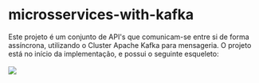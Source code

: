 # microsservices-with-kafka
Este projeto é um conjunto de API's que comunicam-se entre si de forma assíncrona, utilizando o Cluster Apache Kafka para mensageria. O projeto está no início da implementação, e possui o seguinte esqueleto:
<br>
<br>
<img src="https://i.imgur.com/9xHpUjS.png">
<br>
<br>


